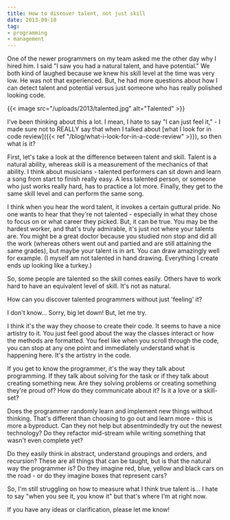 ```yaml
---
title: How to discover talent, not just skill
date: 2013-09-10
tag:
- programming
- management
---
```

One of the newer programmers on my team asked me the other day why I hired him.  I said "I saw you had a natural talent, and have potential."  We both kind of laughed because we knew his skill level at the time was very low.  He was not that experienced.  But, he had more questions about how I can detect talent and potential versus just someone who has really polished looking code.

<!--more-->

{{< image src="/uploads/2013/talented.jpg" alt="Talented" >}}

I've been thinking about this a lot.  I mean, I hate to say "I can just feel it," - I made sure not to REALLY say that when I talked about [what I look for in code review]({{< ref "/blog/what-i-look-for-in-a-code-review" >}}), so then what is it?

First, let's take a look at the difference between talent and skill.  Talent is a natural ability, whereas skill is a measurement of the mechanics of that ability.  I think about musicians - talented performers can sit down and learn a song from start to finish really easy.  A less talented person, or someone who just works really hard, has to practice a lot more.  Finally, they get to the same skill level and can perform the same song.  

I think when you hear the word talent, it invokes a certain guttural pride.  No one wants to hear that they're not talented - especially in what they chose to focus on or what career they picked.  But, it can be true.  You may be the hardest worker, and that's truly admirable, it's just not where your talents are.  You might be a great doctor because you studied non stop and did all the work (whereas others went out and partied and are still attaining the same grades), but maybe your talent is in art.  You can draw amazingly well for example.  (I myself am not talented in hand drawing.  Everything I create ends up looking like a turkey.)

So, some people are talented so the skill comes easily.  Others have to work hard to have an equivalent level of skill.  It's not as natural.

How can you discover talented programmers without just 'feeling' it?

I don't know...  Sorry, big let down!  But, let me try.

I think it's the way they choose to create their code.  It seems to have a nice artistry to it.  You just feel good about the way the classes interact or how the methods are formatted.  You feel like when you scroll through the code, you can stop at any one point and immediately understand what is happening here.  It's the artistry in the code.

If you get to know the programmer, it's the way they talk about programming.  If they talk about solving for the task or if they talk about creating something new.  Are they solving problems or creating something they're proud of?  How do they communicate about it?  Is it a love or a skill-set?

Does the programmer randomly learn and implement new things without thinking.  That's different than choosing to go out and learn more - this is more a byproduct.  Can they not help but absentmindedly try out the newest technology?  Do they refactor mid-stream while writing something that wasn't even complete yet?  

Do they easily think in abstract, understand groupings and orders, and recursion?  These are all things that can be taught, but is that the natural way the programmer is?  Do they imagine red, blue, yellow and black cars on the road - or do they imagine boxes that represent cars?

So, I'm still struggling on how to measure what I think true talent is... I hate to say "when you see it, you know it" but that's where I'm at right now.

If you have any ideas or clarification, please let me know!
